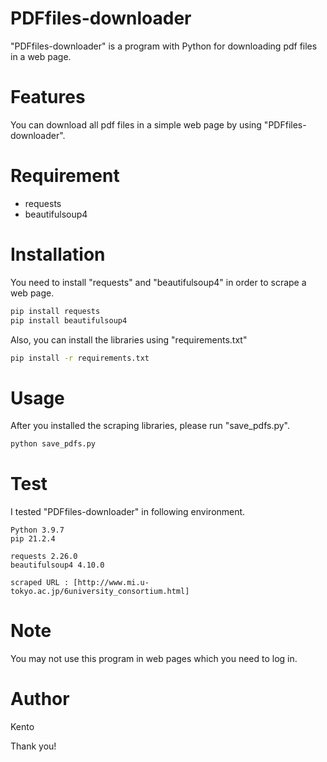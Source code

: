 # PDFfiles-downloader
"PDFfiles-downloader" is a program with Python for downloading pdf files in a web page.
 
# Features
You can download all pdf files in a simple web page by using "PDFfiles-downloader".
 
# Requirement
* requests
* beautifulsoup4
 
# Installation

You need to install "requests" and "beautifulsoup4" in order to scrape a web page.

```bash
pip install requests
pip install beautifulsoup4
```
Also, you can install the libraries using "requirements.txt"
```bash
pip install -r requirements.txt
```

# Usage
 After you installed the scraping libraries, please run "save_pdfs.py".
 ```bash
 python save_pdfs.py
 ```
 
# Test
I tested "PDFfiles-downloader" in following environment.
```
Python 3.9.7
pip 21.2.4

requests 2.26.0
beautifulsoup4 4.10.0

scraped URL : [http://www.mi.u-tokyo.ac.jp/6university_consortium.html]
```
# Note
You may not use this program in  web pages which you need to log in.

 
# Author
Kento

 
Thank you!
